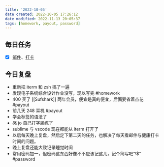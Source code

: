 ```yaml
---
title: '2022-10-05'
date created: 2022-10-05 17:26:12
date modified: 2022-11-13 20:05:37
tags: [homework, payout, password]
---
```


## 每日任务

- [x] [邮件](https://email.ustc.edu.cn/coremail/)、[打卡](https://weixine.ustc.edu.cn/2020/login)

## 今日复盘

- 重新把 iterm 和 zsh 搞了一遍
- 发现电子系统综合设计作业没写，现以写完 #homework
- 400 买了 [[Sufshark]] 两年会员，便宜是真的便宜，后面要省着点花 #payout
- 前几天 248 耳机 #payout
- 学会标签的语法了
- 感 jo 自己打字熟练了
- sublime 与 vscode 现在都能从 iterm 打开了
- 以后每天晚上复盘，然后定下第二天的任务，也解决了每天看邮件与健康打卡时间的问题。
- 晚上复盘还能大致记录睡觉时间
- 常用密码加一，但密码这东西好像不不应该记这儿，记个简写吧“!$” #password
